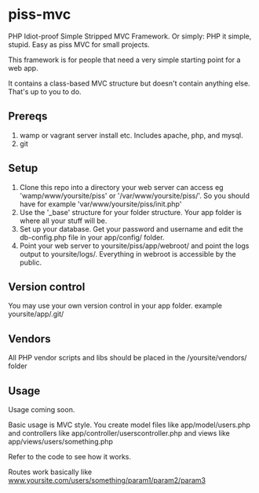 # piss-mvc
PHP Idiot-proof Simple Stripped MVC Framework. Or simply: PHP it simple, stupid. Easy as piss MVC for small projects. 

This framework is for people that need a very simple starting point for a web app.

It contains a class-based MVC structure but doesn't contain anything else. That's up to you to do. 

## Prereqs

1. wamp or vagrant server install etc. Includes apache, php, and mysql.
2. git

## Setup

1. Clone this repo into a directory your web server can access eg 'wamp/www/yoursite/piss' or '/var/www/yoursite/piss/'. So you should have for example 'var/www/yoursite/piss/init.php'
2. Use the '\_base' structure for your folder structure. Your app folder is where all your stuff will be.
3. Set up your database. Get your password and username and edit the db-config.php file in your app/config/ folder.
4. Point your web server to yoursite/piss/app/webroot/ and point the logs output to yoursite/logs/. Everything in webroot is accessible by the public.

## Version control

You may use your own version control in your app folder. example yoursite/app/.git/

## Vendors

All PHP vendor scripts and libs should be placed in the /yoursite/vendors/ folder

## Usage

Usage coming soon.

Basic usage is MVC style. You create model files like app/model/users.php and controllers like app/controller/userscontroller.php and views like app/views/users/something.php

Refer to the code to see how it works.

Routes work basically like www.yoursite.com/users/something/param1/param2/param3